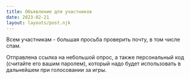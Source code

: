 ```yaml
---
title: Объявление для участников
date: 2023-02-21
layout: layouts/post.njk
---
```


Всем участникам - большая просьба проверить почту, в том числе спам.

Отправлена ссылка на небольшой опрос, а также персональный код (считайте его вашим паролем), который надо будет использовать в дальнейшем при голосовании за игры.
